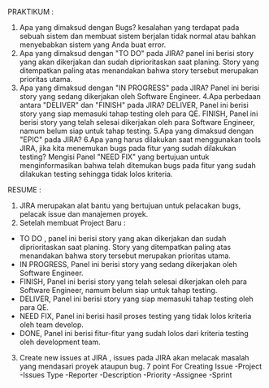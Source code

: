 PRAKTIKUM : 
1. Apa yang dimaksud dengan Bugs?
kesalahan yang terdapat pada sebuah sistem dan membuat sistem berjalan tidak normal atau bahkan menyebabkan sistem yang Anda buat error.
2. Apa yang dimaksud dengan "TO DO" pada JIRA?
panel ini berisi story yang akan dikerjakan dan sudah diprioritaskan saat planing. Story yang ditempatkan paling atas menandakan bahwa story tersebut merupakan prioritas utama. 
3. Apa yang dimaksud dengan "IN PROGRESS" pada JIRA? 
Panel ini berisi story yang sedang dikerjakan oleh Software Engineer. 
4.Apa perbedaan antara "DELIVER" dan "FINISH" pada JIRA? 
DELIVER,  Panel ini berisi story yang siap memasuki tahap testing oleh para QE.
FINISH, Panel ini berisi story yang telah selesai dikerjakan oleh para Software Engineer, namum belum siap untuk tahap testing. 
5.Apa yang dimaksud dengan "EPIC" pada JIRA?
6.Apa yang harus dilakukan saat menggunakan tools JIRA, jika kita menemukan bugs pada fitur yang sudah dilakukan testing?
Mengisi Panel "NEED FIX" yang bertujuan untuk menginformasikan bahwa telah ditemukan bugs pada fitur yang sudah dilakukan testing sehingga tidak lolos kriteria. 


RESUME :
1. JIRA merupakan alat bantu yang bertujuan untuk pelacakan bugs, pelacak issue dan manajemen proyek. 
2. Setelah membuat Project Baru :
- TO DO , panel ini berisi story yang akan dikerjakan dan sudah diprioritaskan saat planing. Story yang ditempatkan paling atas menandakan bahwa story tersebut merupakan prioritas utama. 
- IN PROGRESS, Panel ini berisi story yang sedang dikerjakan oleh Software Engineer. 
- FINISH, Panel ini berisi story yang telah selesai dikerjakan oleh para Software Engineer, namum belum siap untuk tahap testing. 
- DELIVER, Panel ini berisi story yang siap memasuki tahap testing oleh para QE.
- NEED FIX, Panel ini berisi hasil proses testing yang tidak lolos kriteria oleh team develop. 
- DONE, Panel ini berisi fitur-fitur yang sudah lolos dari kriteria testing oleh development team. 
3. Create new issues at JIRA , issues pada JIRA akan melacak masalah yang mendasari proyek ataupun bug. 
7 point For Creating Issue
-Project
-Issues Type
-Reporter
-Description
-Priority
-Assignee
-Sprint
